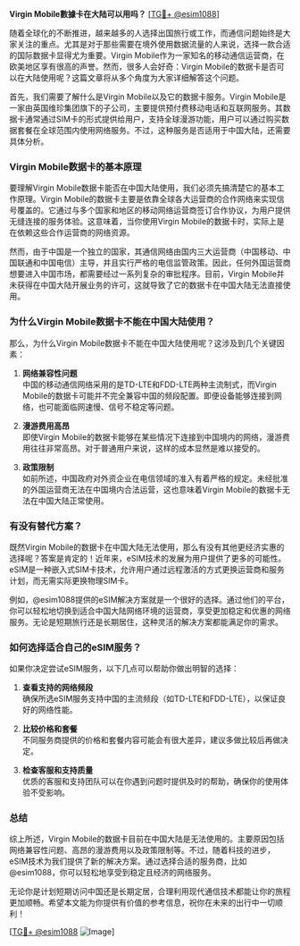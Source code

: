 **Virgin Mobile數據卡在大陆可以用吗？** [[TG💪+ @esim1088](https://t.me/s/esim1088)]

随着全球化的不断推进，越来越多的人选择出国旅行或工作，而通信问题始终是大家关注的重点。尤其是对于那些需要在境外使用数据流量的人来说，选择一款合适的国际数据卡显得尤为重要。Virgin Mobile作为一家知名的移动通信运营商，在欧美地区享有很高的声誉。然而，很多人会好奇：Virgin Mobile的数据卡是否可以在大陆使用呢？这篇文章将从多个角度为大家详细解答这个问题。

首先，我们需要了解什么是Virgin Mobile以及它的数据卡服务。Virgin Mobile是一家由英国维珍集团旗下的子公司，主要提供预付费移动电话和互联网服务。其数据卡通常通过SIM卡的形式提供给用户，支持全球漫游功能，用户可以通过购买数据套餐在全球范围内使用网络服务。不过，这种服务是否适用于中国大陆，还需要具体分析。

### **Virgin Mobile数据卡的基本原理**

要理解Virgin Mobile数据卡能否在中国大陆使用，我们必须先搞清楚它的基本工作原理。Virgin Mobile的数据卡主要是依靠全球各大运营商的合作网络来实现信号覆盖的。它通过与多个国家和地区的移动网络运营商签订合作协议，为用户提供无缝连接的服务体验。这意味着，当你使用Virgin Mobile的数据卡时，实际上是在依赖这些合作运营商的网络资源。

然而，由于中国是一个独立的国家，其通信网络由国内三大运营商（中国移动、中国联通和中国电信）主导，并且实行严格的电信监管政策。因此，任何外国运营商想要进入中国市场，都需要经过一系列复杂的审批程序。目前，Virgin Mobile并未获得在中国大陆开展业务的许可，这就导致了它的数据卡在中国大陆无法直接使用。

### **为什么Virgin Mobile数据卡不能在中国大陆使用？**

那么，为什么Virgin Mobile数据卡不能在中国大陆使用呢？这涉及到几个关键因素：

1. **网络兼容性问题**  
   中国的移动通信网络采用的是TD-LTE和FDD-LTE两种主流制式，而Virgin Mobile的数据卡可能并不完全兼容中国的频段配置。即便设备能够连接到网络，也可能面临网速慢、信号不稳定等问题。

2. **漫游费用高昂**  
   即使Virgin Mobile的数据卡能够在某些情况下连接到中国境内的网络，漫游费用往往非常高昂。对于普通用户来说，这样的成本显然是难以接受的。

3. **政策限制**  
   如前所述，中国政府对外资企业在电信领域的准入有着严格的规定。未经批准的外国运营商无法在中国境内合法运营，这也意味着Virgin Mobile的数据卡无法在中国大陆正常使用。

### **有没有替代方案？**

既然Virgin Mobile的数据卡在中国大陆无法使用，那么有没有其他更经济实惠的选择呢？答案是肯定的！近年来，eSIM技术的发展为用户提供了更多的可能性。eSIM是一种嵌入式SIM卡技术，允许用户通过远程激活的方式更换运营商和服务计划，而无需实际更换物理SIM卡。

例如，@esim1088提供的eSIM解决方案就是一个很好的选择。通过他们的平台，你可以轻松地切换到适合中国大陆网络环境的运营商，享受更加稳定和优惠的网络服务。无论是短期旅行还是长期居住，这种灵活的解决方案都能满足你的需求。

### **如何选择适合自己的eSIM服务？**

如果你决定尝试eSIM服务，以下几点可以帮助你做出明智的选择：

1. **查看支持的网络频段**  
   确保所选eSIM服务支持中国的主流频段（如TD-LTE和FDD-LTE），以保证良好的网络性能。

2. **比较价格和套餐**  
   不同服务商提供的价格和套餐内容可能会有很大差异，建议多做比较后再做决定。

3. **检查客服和支持质量**  
   优质的客服和支持团队可以在你遇到问题时提供及时的帮助，确保你的使用体验不受影响。

### **总结**

综上所述，Virgin Mobile的数据卡目前在中国大陆是无法使用的。主要原因包括网络兼容性问题、高昂的漫游费用以及政策限制等。不过，随着科技的进步，eSIM技术为我们提供了新的解决方案。通过选择合适的服务商，比如@esim1088，你可以轻松地享受到稳定且经济的网络服务。

无论你是计划短期访问中国还是长期定居，合理利用现代通信技术都能让你的旅程更加顺畅。希望本文能为你提供有价值的参考信息，祝你在未来的出行中一切顺利！

[[TG💪+ @esim1088](https://t.me/s/esim1088) ![Image](https://i.postimg.cc/4NQfJmqS/Snipaste-2025-05-13-00-14-12.png)]